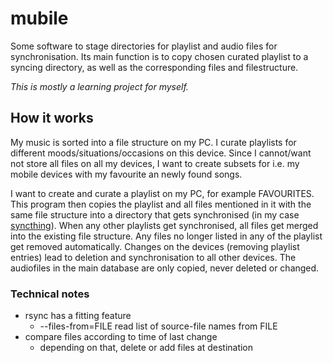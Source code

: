 
# mubile

Some software to stage directories for playlist and audio files for synchronisation.
Its main function is to copy chosen curated playlist to a syncing directory, as well as the corresponding files and filestructure.

*This is mostly a learning project for myself.*


## How it works

My music is sorted into a file structure on my PC.
I curate playlists for different moods/situations/occasions on this device.
Since I cannot/want not store all files on all my devices, I want to create subsets for i.e. my mobile devices with my favourite an newly found songs.

I want to create and curate a playlist on my PC, for example FAVOURITES. This program then copies the playlist and all files mentioned in it with the same file structure into a directory that gets synchronised (in my case [syncthing](https://github.com/syncthing/syncthing)).
When any other playlists get synchronised, all files get merged into the existing file structure.
Any files no longer listed in any of the playlist get removed automatically.
Changes on the devices (removing playlist entries) lead to deletion and synchronisation to all other devices.
The audiofiles in the main database are only copied, never deleted or changed.

### Technical notes

* rsync has a fitting feature
  * --files-from=FILE        read list of source-file names from FILE
* compare files according to time of last change
  * depending on that, delete or add files at destination
  

